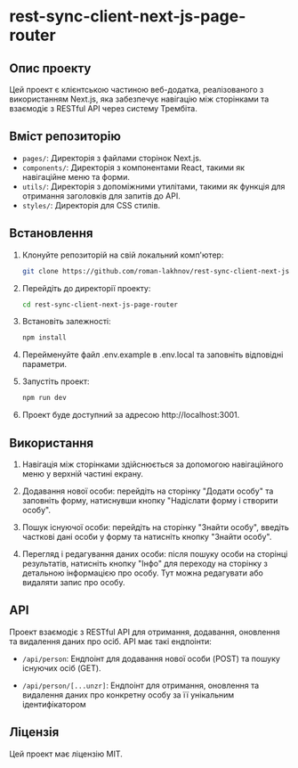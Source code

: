 # rest-sync-client-next-js-page-router

## Опис проекту

Цей проект є клієнтською частиною веб-додатка, реалізованого з використанням Next.js, яка забезпечує навігацію між сторінками та взаємодіє з RESTful API через систему Трембіта.

## Вміст репозиторію

- `pages/`: Директорія з файлами сторінок Next.js.
- `components/`: Директорія з компонентами React, такими як навігаційне меню та форми.
- `utils/`: Директорія з допоміжними утилітами, такими як функція для отримання заголовків для запитів до API.
- `styles/`: Директорія для CSS стилів.

## Встановлення

1. Клонуйте репозиторій на свій локальний комп'ютер:

   ```bash
   git clone https://github.com/roman-lakhnov/rest-sync-client-next-js-page-router.git
2. Перейдіть до директорії проекту:

    ```bash
    cd rest-sync-client-next-js-page-router
3. Встановіть залежності:
  
    ```bash
    npm install
4. Перейменуйте файл .env.example в .env.local та заповніть відповідні параметри.
5. Запустіть проект:
    ```bash
    npm run dev
6. Проект буде доступний за адресою http://localhost:3001.

## Використання

1. Навігація між сторінками здійснюється за допомогою навігаційного меню у верхній частині екрану.

2. Додавання нової особи: перейдіть на сторінку "Додати особу" та заповніть форму, натиснувши кнопку "Надіслати форму і створити особу".

3. Пошук існуючої особи: перейдіть на сторінку "Знайти особу", введіть часткові дані особи у форму та натисніть кнопку "Знайти особу".

4. Перегляд і редагування даних особи: після пошуку особи на сторінці результатів, натисніть кнопку "Інфо" для переходу на сторінку з детальною інформацією про особу. Тут можна редагувати або видаляти запис про особу.

## API

Проект взаємодіє з RESTful API для отримання, додавання, оновлення та видалення даних про осіб. API має такі ендпоінти:

- `/api/person`: Ендпоінт для додавання нової особи (POST) та пошуку існуючих осіб (GET).

- `/api/person/[...unzr]`: Ендпоінт для отримання, оновлення та видалення даних про конкретну особу за її унікальним ідентифікатором

## Ліцензія

Цей проект має ліцензію MIT.









